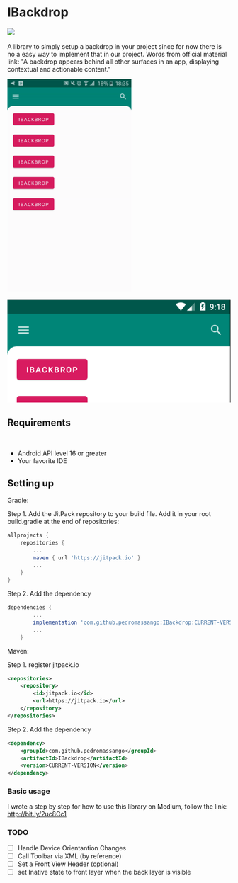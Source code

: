 # IBackdrop
[![](https://jitpack.io/v/pedromassango/IBackdrop.svg)](https://jitpack.io/#pedromassango/IBackdrop)

A library to simply setup a backdrop in your project since for now there is no a easy way to implement that in our project. Words from official material link: "A backdrop appears behind all other surfaces in an app, displaying contextual and actionable content."


<img src="/screenshots/gif1.gif" width="280" height="480">

![Alt text](/screenshots/top_left_only.png?raw=true)


## Requirements
​
- Android API level 16 or greater
- Your favorite IDE

## Setting up

Gradle:

Step 1. Add the JitPack repository to your build file.
Add it in your root build.gradle at the end of repositories:
```groovy
allprojects {
	repositories {
		...
		maven { url 'https://jitpack.io' }
		...
	}
}
```

Step 2. Add the dependency
```groovy
dependencies {
        ...
	    implementation 'com.github.pedromassango:IBackdrop:CURRENT-VERSION'
	    ...
	}
```

Maven:

Step 1. register jitpack.io
```xml
<repositories>
	<repository>
	    <id>jitpack.io</id>
	    <url>https://jitpack.io</url>
	</repository>
</repositories>
```

Step 2. Add the dependency

```xml
<dependency>
    <groupId>com.github.pedromassango</groupId>
    <artifactId>IBackdrop</artifactId>
    <version>CURRENT-VERSION</version>
</dependency>
```


### Basic usage

I wrote a step by step for how to use this library on Medium, follow the link: 
http://bit.ly/2uc8Cc1

### TODO

- [ ] Handle Device Orientantion Changes
- [ ] Call Toolbar via XML (by reference)
- [ ] Set a Front View Header (optional)
- [ ] set Inative state to front layer when the back layer is visible
